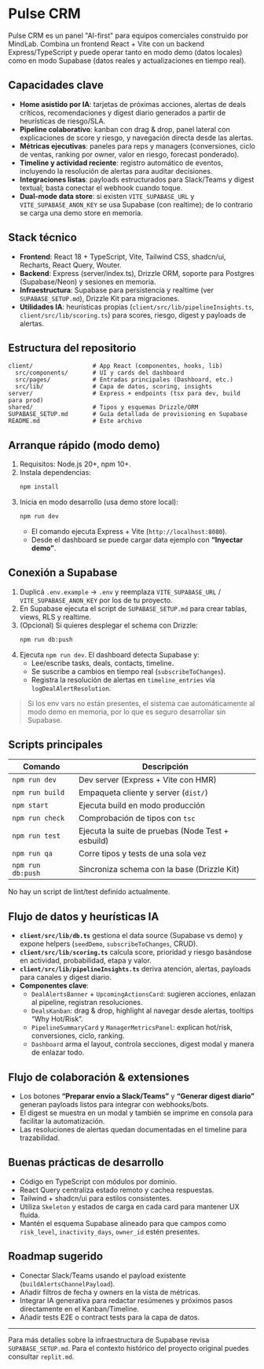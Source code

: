 # Pulse CRM

Pulse CRM es un panel "AI-first" para equipos comerciales construido por MindLab. Combina un frontend React + Vite con un backend Express/TypeScript y puede operar tanto en modo demo (datos locales) como en modo Supabase (datos reales y actualizaciones en tiempo real).

## Capacidades clave
- **Home asistido por IA**: tarjetas de próximas acciones, alertas de deals críticos, recomendaciones y digest diario generados a partir de heurísticas de riesgo/SLA.
- **Pipeline colaborativo**: kanban con drag & drop, panel lateral con explicaciones de score y riesgo, y navegación directa desde las alertas.
- **Métricas ejecutivas**: paneles para reps y managers (conversiones, ciclo de ventas, ranking por owner, valor en riesgo, forecast ponderado).
- **Timeline y actividad reciente**: registro automático de eventos, incluyendo la resolución de alertas para auditar decisiones.
- **Integraciones listas**: payloads estructurados para Slack/Teams y digest textual; basta conectar el webhook cuando toque.
- **Dual-mode data store**: si existen `VITE_SUPABASE_URL` y `VITE_SUPABASE_ANON_KEY` se usa Supabase (con realtime); de lo contrario se carga una demo store en memoria.

## Stack técnico
- **Frontend**: React 18 + TypeScript, Vite, Tailwind CSS, shadcn/ui, Recharts, React Query, Wouter.
- **Backend**: Express (server/index.ts), Drizzle ORM, soporte para Postgres (Supabase/Neon) y sesiones en memoria.
- **Infraestructura**: Supabase para persistencia y realtime (ver `SUPABASE_SETUP.md`), Drizzle Kit para migraciones.
- **Utilidades IA**: heurísticas propias (`client/src/lib/pipelineInsights.ts`, `client/src/lib/scoring.ts`) para scores, riesgo, digest y payloads de alertas.

## Estructura del repositorio
```
client/                 # App React (componentes, hooks, lib)
  src/components/       # UI y cards del dashboard
  src/pages/            # Entradas principales (Dashboard, etc.)
  src/lib/              # Capa de datos, scoring, insights
server/                 # Express + endpoints (tsx para dev, build para prod)
shared/                 # Tipos y esquemas Drizzle/ORM
SUPABASE_SETUP.md       # Guía detallada de provisioning en Supabase
README.md               # Este archivo
```

## Arranque rápido (modo demo)
1. Requisitos: Node.js 20+, npm 10+.
2. Instala dependencias:
   ```bash
   npm install
   ```
3. Inicia en modo desarrollo (usa demo store local):
   ```bash
   npm run dev
   ```
   - El comando ejecuta Express + Vite (`http://localhost:8080`).
   - Desde el dashboard se puede cargar data ejemplo con **“Inyectar demo”**.

## Conexión a Supabase
1. Duplicá `.env.example` → `.env` y reemplaza `VITE_SUPABASE_URL` / `VITE_SUPABASE_ANON_KEY` por los de tu proyecto.
2. En Supabase ejecuta el script de `SUPABASE_SETUP.md` para crear tablas, views, RLS y realtime.
3. (Opcional) Si quieres desplegar el schema con Drizzle:
   ```bash
   npm run db:push
   ```
4. Ejecuta `npm run dev`. El dashboard detecta Supabase y:
   - Lee/escribe tasks, deals, contacts, timeline.
   - Se suscribe a cambios en tiempo real (`subscribeToChanges`).
   - Registra la resolución de alertas en `timeline_entries` vía `logDealAlertResolution`.

> Si los env vars no están presentes, el sistema cae automáticamente al modo demo en memoria, por lo que es seguro desarrollar sin Supabase.

## Scripts principales
| Comando | Descripción |
|---------|-------------|
| `npm run dev` | Dev server (Express + Vite con HMR) |
| `npm run build` | Empaqueta cliente y server (`dist/`) |
| `npm start` | Ejecuta build en modo producción |
| `npm run check` | Comprobación de tipos con `tsc` |
| `npm run test` | Ejecuta la suite de pruebas (Node Test + esbuild) |
| `npm run qa` | Corre tipos y tests de una sola vez |
| `npm run db:push` | Sincroniza schema con la base (Drizzle Kit) |

No hay un script de lint/test definido actualmente.

## Flujo de datos y heurísticas IA
- **`client/src/lib/db.ts`** gestiona el data source (Supabase vs demo) y expone helpers (`seedDemo`, `subscribeToChanges`, CRUD).
- **`client/src/lib/scoring.ts`** calcula score, prioridad y riesgo basándose en actividad, probabilidad, etapa y valor.
- **`client/src/lib/pipelineInsights.ts`** deriva atención, alertas, payloads para canales y digest diario.
- **Componentes clave**:
  - `DealAlertsBanner` + `UpcomingActionsCard`: sugieren acciones, enlazan al pipeline, registran resoluciones.
  - `DealsKanban`: drag & drop, highlight al navegar desde alertas, tooltips “Why Hot/Risk”.
  - `PipelineSummaryCard` y `ManagerMetricsPanel`: explican hot/risk, conversiones, ciclo, ranking.
  - `Dashboard` arma el layout, controla secciones, digest modal y manera de enlazar todo.

## Flujo de colaboración & extensiones
- Los botones **“Preparar envío a Slack/Teams”** y **“Generar digest diario”** generan payloads listos para integrar con webhooks/bots.
- El digest se muestra en un modal y también se imprime en consola para facilitar la automatización.
- Las resoluciones de alertas quedan documentadas en el timeline para trazabilidad.

## Buenas prácticas de desarrollo
- Código en TypeScript con módulos por dominio.
- React Query centraliza estado remoto y cachea respuestas.
- Tailwind + shadcn/ui para estilos consistentes.
- Utiliza `Skeleton` y estados de carga en cada card para mantener UX fluida.
- Mantén el esquema Supabase alineado para que campos como `risk_level`, `inactivity_days`, `owner_id` estén presentes.

## Roadmap sugerido
- Conectar Slack/Teams usando el payload existente (`buildAlertsChannelPayload`).
- Añadir filtros de fecha y owners en la vista de métricas.
- Integrar IA generativa para redactar resúmenes y próximos pasos directamente en el Kanban/Timeline.
- Añadir tests E2E o contract tests para la capa de datos.

---
Para más detalles sobre la infraestructura de Supabase revisa `SUPABASE_SETUP.md`. Para el contexto histórico del proyecto original puedes consultar `replit.md`.
